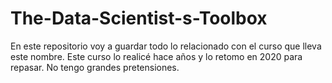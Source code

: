 # The-Data-Scientist-s-Toolbox
En este repositorio voy a guardar todo lo relacionado con el curso que lleva este nombre.
Este curso lo realicé hace años y lo retomo en 2020 para repasar.
No tengo grandes pretensiones.

